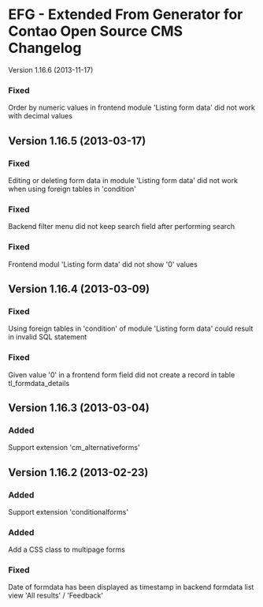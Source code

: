 EFG - Extended From Generator for Contao Open Source CMS Changelog
==================================================================

Version 1.16.6 (2013-11-17)

### Fixed
Order by numeric values in frontend module 'Listing form data' did not
work with decimal values


Version 1.16.5 (2013-03-17)
---------------------------------

### Fixed
Editing or deleting form data in module 'Listing form data' did not work when using foreign tables in 'condition'

### Fixed
Backend filter menu did not keep search field after performing search

### Fixed
Frontend modul 'Listing form data' did not show '0' values


Version 1.16.4 (2013-03-09)
---------------------------

### Fixed
Using foreign tables in 'condition' of module 'Listing form data' could result in invalid SQL statement

### Fixed
Given value '0' in a frontend form field did not create a record in table tl_formdata_details


Version 1.16.3 (2013-03-04)
---------------------------

### Added
Support extension 'cm_alternativeforms'


Version 1.16.2 (2013-02-23)
---------------------------

### Added
Support extension 'conditionalforms'

### Added
Add a CSS class to multipage forms

### Fixed
Date of formdata has been displayed as timestamp in backend formdata list view
'All results' / 'Feedback'
